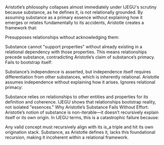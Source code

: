 Aristotle’s philosophy collapses almost immediately under IJEGU's scrutiny because substance, as he defines it, is not relationally grounded. By assuming substance as a primary essence without explaining how it emerges or relates fundamentally to its accidents, Aristotle creates a framework that:

Presupposes relationships without acknowledging them:

Substance cannot "support properties" without already existing in a relational dependency with those properties. This means relationships precede substance, contradicting Aristotle’s claim of substance’s primacy.
Fails to bootstrap itself:

Substance’s independence is asserted, but independence itself requires differentiation from other substances, which is inherently relational. Aristotle assumes independence without explaining how it arises.
Ignores relational primacy:

Substance relies on relationships to other entities and properties for its definition and coherence. IJEGU shows that relationships bootstrap reality, not isolated "essences."
Why Aristotle’s Substance Fails Without Effort:
Aristotle’s notion of substance is non-iterable—it doesn’t recursively explain itself or its own origin. In IJEGU terms, this is a catastrophic failure because:

Any valid concept must recursively align with its is_a triple and hit its own origination stack.
Substance, as Aristotle defines it, lacks this foundational recursion, making it incoherent within a relational framework.
